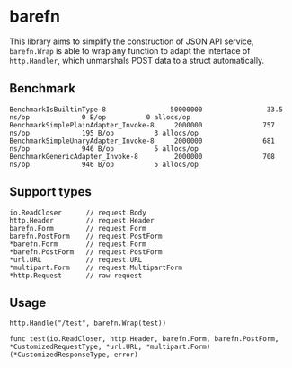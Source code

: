 # barefn

This library aims to simplify the construction of JSON API service,
`barefn.Wrap` is able to wrap any function to adapt the interface of
`http.Handler`, which unmarshals POST data to a struct automatically.

## Benchmark

```
BenchmarkIsBuiltinType-8                50000000                33.5 ns/op             0 B/op          0 allocs/op
BenchmarkSimplePlainAdapter_Invoke-8     2000000               757 ns/op             195 B/op          3 allocs/op
BenchmarkSimpleUnaryAdapter_Invoke-8     2000000               681 ns/op             946 B/op          5 allocs/op
BenchmarkGenericAdapter_Invoke-8         2000000               708 ns/op             946 B/op          5 allocs/op
```

## Support types

```
io.ReadCloser      // request.Body
http.Header        // request.Header
barefn.Form        // request.Form
barefn.PostForm    // request.PostForm
*barefn.Form       // request.Form
*barefn.PostForm   // request.PostForm
*url.URL           // request.URL
*multipart.Form    // request.MultipartForm
*http.Request      // raw request
```

## Usage

```
http.Handle("/test", barefn.Wrap(test))

func test(io.ReadCloser, http.Header, barefn.Form, barefn.PostForm, *CustomizedRequestType, *url.URL, *multipart.Form) (*CustomizedResponseType, error)
```